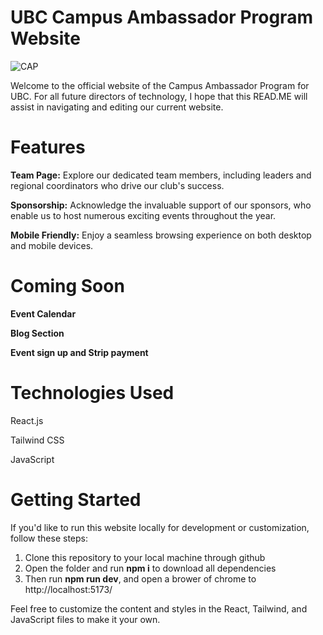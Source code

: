 # UBC Campus Ambassador Program Website

![CAP](https://github.com/Nick-Fong925/CAPWeb/assets/120824415/6f78190a-ecb6-4b3c-bccd-254dc07c5ac5)

Welcome to the official website of the Campus Ambassador Program for UBC. For all future directors of technology, I hope that this READ.ME will assist in navigating and editing our current website.

# Features

**Team Page:** Explore our dedicated team members, including leaders and regional coordinators who drive our club's success.

**Sponsorship:** Acknowledge the invaluable support of our sponsors, who enable us to host numerous exciting events throughout the year.

**Mobile Friendly:** Enjoy a seamless browsing experience on both desktop and mobile devices.

# Coming Soon

**Event Calendar**

**Blog Section** 

**Event sign up and Strip payment**

# Technologies Used
React.js 

Tailwind CSS

JavaScript 

# Getting Started

If you'd like to run this website locally for development or customization, follow these steps:

1. Clone this repository to your local machine through github
2. Open the folder and run **npm i** to download all dependencies
3. Then run **npm run dev**, and open a brower of chrome to http://localhost:5173/

Feel free to customize the content and styles in the React, Tailwind, and JavaScript files to make it your own.


